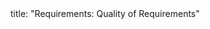 <frontmatter>
title: "Requirements: Quality of Requirements"
</frontmatter>

<include src="index-body.md" boilerplate />
